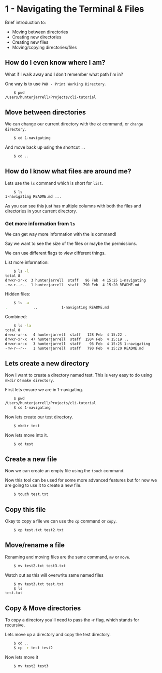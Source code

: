 # 1 - Navigating the Terminal & Files

Brief introduction to:

- Moving between directories
- Creating new directories
- Creating new files
- Moving/copying directories/files

## How do I even know where I am?

What if I walk away and I don't remember what path I'm in?

One way is to use `PWD - Print Working Directory`.

```bash
    $ pwd
/Users/hunterjarrell/Projects/cli-tutorial
```

## Move between directories

We can change our current directory with the `cd` command, or `change directory`.

```bash
    $ cd 1-navigating
```

And move back up using the shortcut `..`

```bash
    $ cd ..
```

## How do I know what files are around me?

Lets use the `ls` command which is short for `list`. 

```bash
    $ ls
1-navigating README.md ...
```

As you can see this just has multiple columns with both the files and directories in your current directory. 

### Get more information from `ls`

We can get way more information with the ls command!

Say we want to see the size of the files or maybe the permissions.

We can use different flags to view different things. 

List more information:

```bash
    $ ls -l
total 8
drwxr-xr-x  3 hunterjarrell  staff   96 Feb  4 15:25 1-navigating
-rw-r--r--  1 hunterjarrell  staff  790 Feb  4 15:20 README.md
```

Hidden files:

```bash
    $ ls -a
.            ..           1-navigating README.md
```

Combined:

```bash
    $ ls -la
total 8
drwxr-xr-x   4 hunterjarrell  staff   128 Feb  4 15:22 .
drwxr-xr-x  47 hunterjarrell  staff  1504 Feb  4 15:19 ..
drwxr-xr-x   3 hunterjarrell  staff    96 Feb  4 15:25 1-navigating
-rw-r--r--   1 hunterjarrell  staff   790 Feb  4 15:20 README.md
```

## Lets create a new directory

Now I want to create a directory named test. This is very easy to do using `mkdir` or `make directory`.

First lets ensure we are in 1-navigating.

```bash
    $ pwd
/Users/hunterjarrell/Projects/cli-tutorial
    $ cd 1-navigating
```

Now lets create our test directory.

```bash
    $ mkdir test
```

Now lets move into it.

```bash
    $ cd test
```

## Create a new file

Now we can create an empty file using the `touch` command.

Now this tool can be used for some more advanced features but for now we are going to use it to create a new file.

```bash
    $ touch test.txt
```

## Copy this file

Okay to copy a file we can use the `cp` command or `copy`.

```bash
    $ cp test.txt test2.txt
```

## Move/rename a file

Renaming and moving files are the same command, `mv` or `move`.

```bash
    $ mv test2.txt test3.txt
```

Watch out as this will overwrite same named files

```bash
    $ mv test3.txt test.txt
    $ ls
test.txt
```

## Copy & Move directories

To copy a directory you'll need to pass the -r flag, which stands for recursive.

Lets move up a directory and copy the test directory.

```bash
    $ cd ..
    $ cp -r test test2
```

Now lets move it

```bash
    $ mv test2 test3
```
